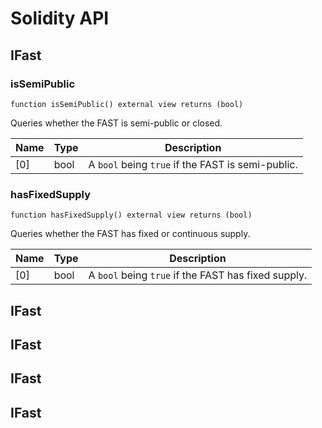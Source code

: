 # Solidity API

## IFast

### isSemiPublic

```solidity
function isSemiPublic() external view returns (bool)
```

Queries whether the FAST is semi-public or closed.

| Name | Type | Description |
| ---- | ---- | ----------- |
| [0] | bool | A `bool` being `true` if the FAST is semi-public. |

### hasFixedSupply

```solidity
function hasFixedSupply() external view returns (bool)
```

Queries whether the FAST has fixed or continuous supply.

| Name | Type | Description |
| ---- | ---- | ----------- |
| [0] | bool | A `bool` being `true` if the FAST has fixed supply. |

## IFast

## IFast

## IFast

## IFast

